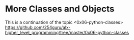 # More Classes and Objects
This is a continuation of the topic <0x06-python-classes> https://github.com/254guru/alx-higher_level_programming/tree/master/0x06-python-classes
